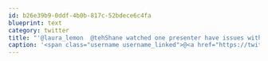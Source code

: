 ```yaml
---
id: b26e39b9-0ddf-4b0b-817c-52bdece6c4fa
blueprint: text
category: twitter
title: "'@laura_lemon  @tehShane watched one presenter have issues with the slides only showing on left half the screen."
caption: '<span class="username username_linked">@<a href="https://twitter.com/laura_lemon" title="Laura Ayotte">laura_lemon</a></span>  <span class="username username_linked">@<a href="https://twitter.com/tehShane" title="Shane Lawrence">tehShane</a></span> watched one presenter have issues with the slides only showing on left half the screen.'
---
```

